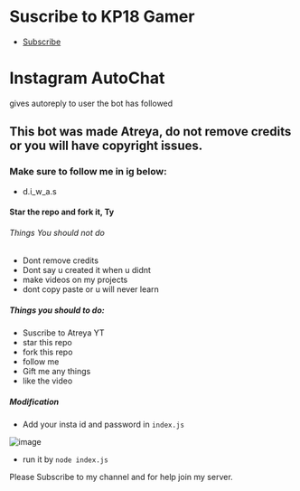 # Suscribe to KP18 Gamer
- [Subscribe](https://www.youtube.com/c/kp18gamer/featured)
# Instagram AutoChat
gives autoreply to user the bot has followed

## This bot was made Atreya, do not remove credits or you will have copyright issues.
### Make sure to follow me in ig below:
- d.i_w_a.s

#### Star the repo and fork it, Ty
###### Things You should not do
- Dont remove credits
- Dont say u created it when u didnt
- make videos on my projects
- dont copy paste or u will never learn
##### Things you should to do:
- Suscribe to Atreya YT
- star this repo
- fork this repo
- follow me
- Gift me any things
- like the video


##### Modification 
- Add your insta id and password in `index.js`

![image](https://user-images.githubusercontent.com/74746579/116772980-5db3f300-aa72-11eb-9571-45bcc02d29a8.png)

- run it by `node index.js` 




Please Subscribe to my channel and for help join my server.
